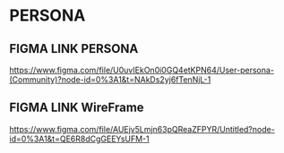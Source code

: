 # PERSONA

## FIGMA LINK PERSONA

https://www.figma.com/file/U0uvIEkOn0i0GQ4etKPN64/User-persona-(Community)?node-id=0%3A1&t=NAkDs2yj6fTenNjL-1


## FIGMA LINK WireFrame 

https://www.figma.com/file/AUEjv5Lmjn63pQReaZFPYR/Untitled?node-id=0%3A1&t=QE6R8dCgGEEYsUFM-1

